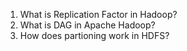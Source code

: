 1. What is Replication Factor in Hadoop?
2. What is DAG in Apache Hadoop?
3. How does partioning work in HDFS?